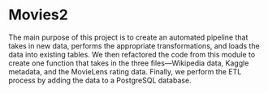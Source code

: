 # Movies2

The main purpose of this project is to create an automated pipeline that takes in new data, performs the appropriate transformations, and loads the data into existing tables. We then refactored the code from this module to create one function that takes in the three files—Wikipedia data, Kaggle metadata, and the MovieLens rating data. Finally, we perform the ETL process by adding the data to a PostgreSQL database.
